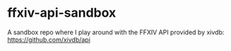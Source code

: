 # ffxiv-api-sandbox
A sandbox repo where I play around with the FFXIV API provided by xivdb: https://github.com/xivdb/api
